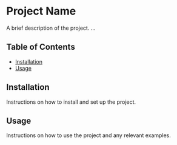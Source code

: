 # Project Name

A brief description of the project.
...
## Table of Contents

- [Installation](#installation)
- [Usage](#usage)
<!---
- [Contributing](#contributing)
- [License](#license)
--->
## Installation

Instructions on how to install and set up the project.

## Usage

Instructions on how to use the project and any relevant examples.
<!---
## Contributing

Guidelines for contributing to the project and how to submit pull requests.

## License

Information about the project's license and any relevant terms.
--->